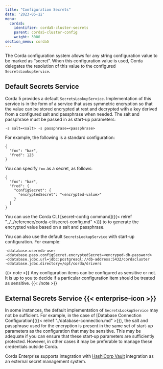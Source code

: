 ```yaml
---
title: "Configuration Secrets"
date: '2023-05-12'
menu:
  corda5:
    identifier: corda5-cluster-secrets
    parent: corda5-cluster-config
    weight: 3000
section_menu: corda5
---
```


The Corda configuration system allows for any string configuration value to be marked as “secret”. When this configuration value is used, Corda delegates the resolution of this value to the configured `SecretsLookupService`.

## Default Secrets Service

Corda 5 provides a default `SecretsLookupService`. Implementation of this service is in the form of a service that uses symmetric encryption so that the value can be stored encrypted at rest and decrypted with a key derived from a configured salt and passphrase when needed. The salt and passphrase must be passed in as start-up parameters:

```
-s salt=<salt> -s passphrase=<passphrase>
```

For example, the following is a standard configuration:

```
{
  "foo": "bar",
  "fred": 123
}
```

You can specify `foo` as a secret, as follows:

```
{
  "foo": "bar",
  "fred": {
    "configSecret": {
      "encryptedSecret": "<encrypted-value>"
    } 
  }
}
```

You can use the Corda CLI [secret-config command]({{< relref "../../reference/corda-cli/secret-config.md" >}}) to to generate the encrypted value based on a salt and passphrase.

You can also use the default `SecretsLookupService` with start-up configuration. For example:

```
-ddatabase.user=db-user
-ddatabase.pass.configSecret.encryptedSecret=<encryped-db-password>
-ddatabase.jdbc.url=jdbc:postgresql://db-address:5432/cordacluster
-ddatabase.jdbc.directory=/opt/corda/drivers
```

{{< note >}}
Any configuration items can be configured as sensitive or not. It is up to you to decide if a particular configuration item should be treated as sensitive.
{{< /note >}}

## External Secrets Service {{< enterprise-icon >}}

In some instances, the default implementation of `SecretsLookupService` may not be sufficient. For example, in the case of [Database Connection Configuration]({{< relref "./database-connection.md" >}}), the salt and passphrase used for the encryption is present in the same set of start-up parameters as the configuration that may be sensitive. This may be adequate if you can ensure that these start-up parameters are sufficiently protected. However, in other cases it may be preferable to manage these credentials outside Corda.

Corda Enterprise supports integration with [HashiCorp Vault](https://www.vaultproject.io/) integration as an external secret management system. 